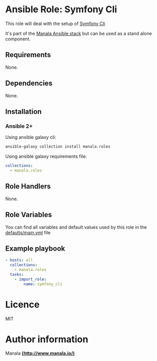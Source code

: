 # Ansible Role: Symfony Cli

This role will deal with the setup of [Symfony Cli](https://symfony.com/download)

It's part of the [Manala Ansible stack](http://www.manala.io) but can be used as a stand alone component.

## Requirements

None.

## Dependencies

None.

## Installation

### Ansible 2+

Using ansible galaxy cli:

```bash
ansible-galaxy collection install manala.roles
```

Using ansible galaxy requirements file:

```yaml
collections:
  - manala.roles
```

## Role Handlers

None.

## Role Variables

You can find all variables and default values used by this role in the [defaults/main.yml](./defaults/main.yml) file

## Example playbook

```yaml
- hosts: all
  collections:
    - manala.roles
  tasks:
    - import_role:
        name: symfony_cli
```

# Licence

MIT

# Author information

Manala [**(http://www.manala.io/)**](http://www.manala.io)
